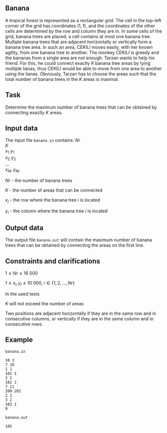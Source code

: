 ## Banana

A tropical forest is represented as a rectangular grid. The cell in the top-left corner of the grid has coordinates $(1, 1)$, and the coordinates of the other cells are determined by the row and column they are in. In some cells of the grid, banana trees are placed; a cell contains at most one banana tree. Multiple banana trees that are adjacent horizontally or vertically form a banana tree area. In such an area, CEKILI moves easily, with her known agility, from one banana tree to another. The monkey CEKILI is greedy and the bananas from a single area are not enough. Tarzan wants to help his friend. For this, he could connect exactly $K$ banana tree areas by tying multiple lianas, thus CEKILI would be able to move from one area to another using the lianas. Obviously, Tarzan has to choose the areas such that the total number of banana trees in the $K$ areas is maximal.

## Task

Determine the maximum number of banana trees that can be obtained by connecting exactly $K$ areas.

## Input data

The input file `banana.in` contains:
$Nr$  
$K$  
$x_1$ $y_1$  
$x_2$ $y_2$  
$\dots$  
$x_{Nr}$ $y_{Nr}$

$Nr$ - the number of banana trees 

$K$ - the number of areas that can be connected 

$x_i$ - the row where the banana tree $i$ is located 

$y_i$ - the column where the banana tree $i$ is located 

## Output data

The output file `banana.out` will contain the maximum number of banana trees that can be obtained by connecting the areas on the first line.

## Constraints and clarifications

$1 \leq Nr \leq 16\ 000$

$1 \leq x_i, y_i \leq 10\ 000$, $i \in \{1,2,\dots,Nr\}$

In the used tests

$K$ will not exceed the number of areas

Two positions are adjacent horizontally if they are in the same row and in consecutive columns, or vertically if they are in the same column and in consecutive rows.

## Example

`banana.in` 
```
10 3 
7 10 
1 1 
101 1 
2 2 
102 1 
7 11 
200 202 
2 1 
3 2 
103 1 
9 
```

`banana.out` 
```
105 
```